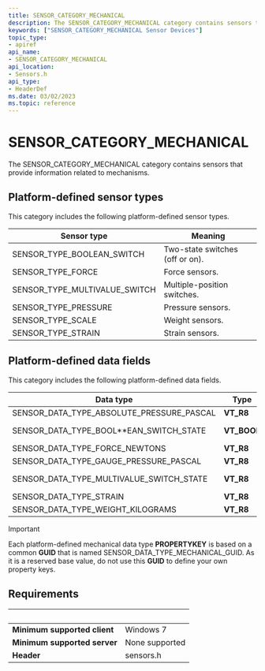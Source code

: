 ```yaml
---
title: SENSOR_CATEGORY_MECHANICAL
description: The SENSOR_CATEGORY_MECHANICAL category contains sensors that provide information related to mechanisms.
keywords: ["SENSOR_CATEGORY_MECHANICAL Sensor Devices"]
topic_type:
- apiref
api_name:
- SENSOR_CATEGORY_MECHANICAL
api_location:
- Sensors.h
api_type:
- HeaderDef
ms.date: 03/02/2023
ms.topic: reference
---
```


# SENSOR_CATEGORY_MECHANICAL

The SENSOR_CATEGORY_MECHANICAL category contains sensors that provide information related to mechanisms.

## Platform-defined sensor types

This category includes the following platform-defined sensor types.

| Sensor type | Meaning |
|---|---|
| SENSOR_TYPE_BOOLEAN_SWITCH | Two-state switches (off or on). |
| SENSOR_TYPE_FORCE | Force sensors. |
| SENSOR_TYPE_MULTIVALUE_SWITCH | Multiple-position switches. |
| SENSOR_TYPE_PRESSURE | Pressure sensors. |
| SENSOR_TYPE_SCALE | Weight sensors. |
| SENSOR_TYPE_STRAIN | Strain sensors. |

## Platform-defined data fields

This category includes the following platform-defined data fields.

| Data type | Type | Meaning |
|---|---|---|
| SENSOR_DATA_TYPE_ABSOLUTE_PRESSURE_PASCAL | **VT_R8** | Absolute pressure, in pascals. |
| SENSOR_DATA_TYPE_BOOL**EAN_SWITCH_STATE | **VT_BOOL** | State field for SENSOR_TYPE_BOOL**EAN_SWITCH. |
| SENSOR_DATA_TYPE_FORCE_NEWTONS | **VT_R8** | Force, in newtons. |
| SENSOR_DATA_TYPE_GAUGE_PRESSURE_PASCAL | **VT_R8** | Relative gauge pressure, in pascals. |
| SENSOR_DATA_TYPE_MULTIVALUE_SWITCH_STATE | **VT_R8** | State field for SENSOR_TYPE_MULTIVALUE_SWITCH. |
| SENSOR_DATA_TYPE_STRAIN | **VT_R8** | Strain. |
| SENSOR_DATA_TYPE_WEIGHT_KILOGRAMS | **VT_R8** | Weight, in kilograms. |

> [!IMPORTANT]
> Each platform-defined mechanical data type **PROPERTYKEY** is based on a common **GUID** that is named SENSOR_DATA_TYPE_MECHANICAL_GUID. As it is a reserved base value, do not use this **GUID** to define your own property keys.

## Requirements

| &nbsp; | &nbsp; |
|---|---|
| **Minimum supported client** | Windows 7 |
| **Minimum supported server** | None supported |
| **Header** | sensors.h |
